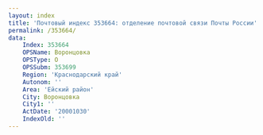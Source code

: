 ```yaml
---
layout: index
title: 'Почтовый индекс 353664: отделение почтовой связи Почты России'
permalink: /353664/
data:
    Index: 353664
    OPSName: Воронцовка
    OPSType: О
    OPSSubm: 353699
    Region: 'Краснодарский край'
    Autonom: ''
    Area: 'Ейский район'
    City: Воронцовка
    City1: ''
    ActDate: '20001030'
    IndexOld: ''
---
```

